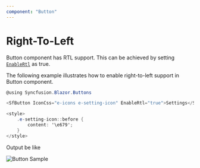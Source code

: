 ```yaml
---
component: "Button"
---
```


# Right-To-Left

Button component has RTL support. This can be achieved by setting [`EnableRtl`](https://help.syncfusion.com/cr/blazor/Syncfusion.Blazor.Buttons.SfButton.html#Syncfusion_Blazor_Buttons_SfButton_EnableRtl) as true.

The following example illustrates how to enable right-to-left support in Button component.

```csharp
@using Syncfusion.Blazor.Buttons

<SfButton IconCss="e-icons e-setting-icon" EnableRtl="true">Settings</SfButton>

<style>
    .e-setting-icon::before {
        content: '\e679';
    }
</style>
```

Output be like

![Button Sample](./../images/button-rtl.png)